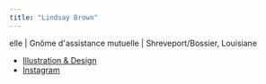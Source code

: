 ```yaml
---
title: "Lindsay Brown"
---
```


elle | Gnôme d'assistance mutuelle | Shreveport/Bossier, Louisiane

- [Illustration & Design](https://lindsthinks.com/)
- [Instagram](https://www.instagram.com/lindsthinks/)

